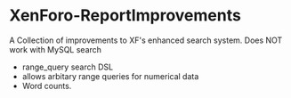 # XenForo-ReportImprovements

A Collection of improvements to XF's enhanced search system. Does NOT work with MySQL search

- range_query search DSL
 - allows arbitary range queries for numerical data
- Word counts.
